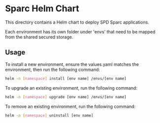 # Sparc Helm Chart

This directory contains a Helm chart to deploy SPD Sparc applications.

Each environment has its own folder under 'envs' that need to be mapped from the shared secured storage.

## Usage

To install a new environment, ensure the values.yaml matches the environment, then run the following command:

```sh
helm -n [namespace] install [env name] /envs/[env name]
```

To upgrade an existing environment, run the following command:

```sh
helm -n [namespace] upgrade [env name] /envs/[env name]
```

To remove an existing environment, run the following command:

```sh
helm -n [namespace] uninstall [env name]
```

